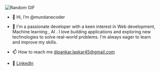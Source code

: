 ![Random GIF](https://media.giphy.com/media/3oKIPnAiaMCws8nOsE/giphy.gif)                                                                                      <br>
- 👋 Hi, I’m @mundanecoder



- 👀 I'm a passionate developer with a keen interest in  Web development, Machine learning , AI . I love building applications and exploring new technologies to solve real-world problems.        I'm always eager to learn and improve my skills.
- 📫 How to reach me dipankar.laskar45@gmail.com
- 💼 [LinkedIn](https://www.linkedin.com/in/your-profile](https://www.linkedin.com/in/dipankar-laskar/))









